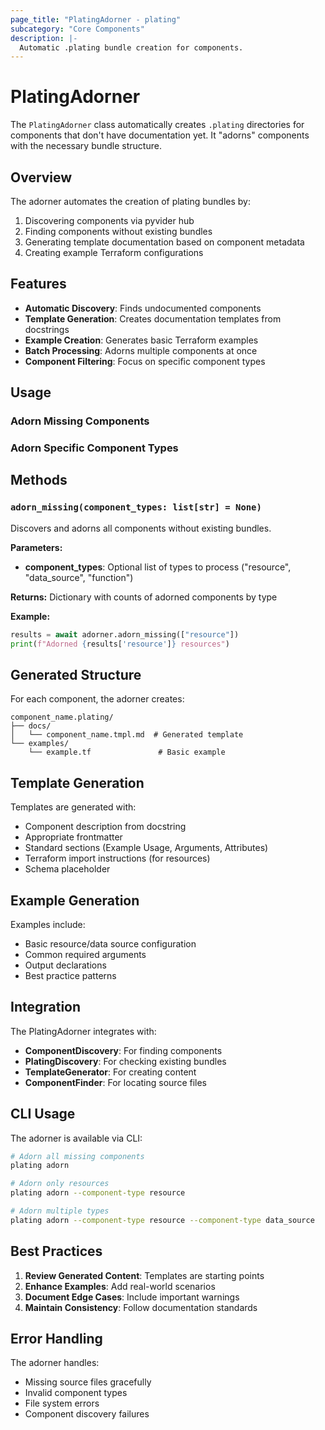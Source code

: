 ```yaml
---
page_title: "PlatingAdorner - plating"
subcategory: "Core Components"
description: |-
  Automatic .plating bundle creation for components.
---
```


# PlatingAdorner

The `PlatingAdorner` class automatically creates `.plating` directories for components that don't have documentation yet. It "adorns" components with the necessary bundle structure.

## Overview

The adorner automates the creation of plating bundles by:
1. Discovering components via pyvider hub
2. Finding components without existing bundles
3. Generating template documentation based on component metadata
4. Creating example Terraform configurations

## Features

- **Automatic Discovery**: Finds undocumented components
- **Template Generation**: Creates documentation templates from docstrings
- **Example Creation**: Generates basic Terraform examples
- **Batch Processing**: Adorns multiple components at once
- **Component Filtering**: Focus on specific component types

## Usage

### Adorn Missing Components



### Adorn Specific Component Types



## Methods

### `adorn_missing(component_types: list[str] = None)`

Discovers and adorns all components without existing bundles.

**Parameters:**
- **component_types**: Optional list of types to process ("resource", "data_source", "function")

**Returns:** Dictionary with counts of adorned components by type

**Example:**
```python
results = await adorner.adorn_missing(["resource"])
print(f"Adorned {results['resource']} resources")
```

## Generated Structure

For each component, the adorner creates:

```
component_name.plating/
├── docs/
│   └── component_name.tmpl.md  # Generated template
└── examples/
    └── example.tf               # Basic example
```

## Template Generation

Templates are generated with:
- Component description from docstring
- Appropriate frontmatter
- Standard sections (Example Usage, Arguments, Attributes)
- Terraform import instructions (for resources)
- Schema placeholder

## Example Generation

Examples include:
- Basic resource/data source configuration
- Common required arguments
- Output declarations
- Best practice patterns

## Integration

The PlatingAdorner integrates with:
- **ComponentDiscovery**: For finding components
- **PlatingDiscovery**: For checking existing bundles
- **TemplateGenerator**: For creating content
- **ComponentFinder**: For locating source files

## CLI Usage

The adorner is available via CLI:

```bash
# Adorn all missing components
plating adorn

# Adorn only resources
plating adorn --component-type resource

# Adorn multiple types
plating adorn --component-type resource --component-type data_source
```

## Best Practices

1. **Review Generated Content**: Templates are starting points
2. **Enhance Examples**: Add real-world scenarios
3. **Document Edge Cases**: Include important warnings
4. **Maintain Consistency**: Follow documentation standards

## Error Handling

The adorner handles:
- Missing source files gracefully
- Invalid component types
- File system errors
- Component discovery failures